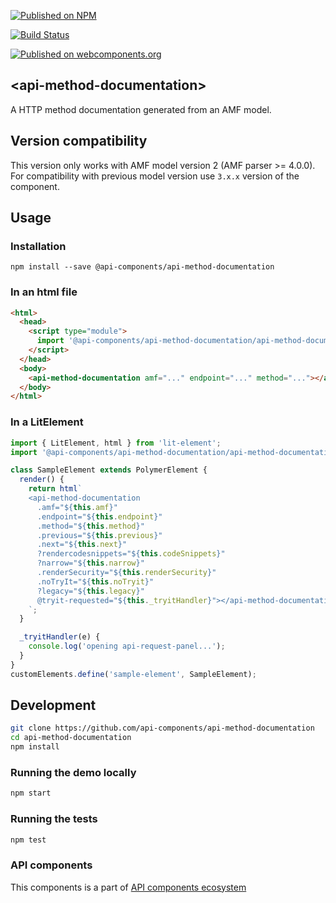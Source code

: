 [![Published on NPM](https://img.shields.io/npm/v/@api-components/api-method-documentation.svg)](https://www.npmjs.com/package/@api-components/api-method-documentation)

[![Build Status](https://travis-ci.org/advanced-rest-client/api-method-documentation.svg?branch=stage)](https://travis-ci.org/api-components/api-method-documentation)

[![Published on webcomponents.org](https://img.shields.io/badge/webcomponents.org-published-blue.svg)](https://www.webcomponents.org/element/advanced-rest-client/api-method-documentation)

## &lt;api-method-documentation&gt;

A HTTP method documentation generated from an AMF model.

## Version compatibility

This version only works with AMF model version 2 (AMF parser >= 4.0.0).
For compatibility with previous model version use `3.x.x` version of the component.

## Usage

### Installation
```
npm install --save @api-components/api-method-documentation
```

### In an html file

```html
<html>
  <head>
    <script type="module">
      import '@api-components/api-method-documentation/api-method-documentation.js';
    </script>
  </head>
  <body>
    <api-method-documentation amf="..." endpoint="..." method="..."></api-method-documentation>
  </body>
</html>
```

### In a LitElement

```js
import { LitElement, html } from 'lit-element';
import '@api-components/api-method-documentation/api-method-documentation.js';

class SampleElement extends PolymerElement {
  render() {
    return html`
    <api-method-documentation
      .amf="${this.amf}"
      .endpoint="${this.endpoint}"
      .method="${this.method}"
      .previous="${this.previous}"
      .next="${this.next}"
      ?rendercodesnippets="${this.codeSnippets}"
      ?narrow="${this.narrow}"
      .renderSecurity="${this.renderSecurity}"
      .noTryIt="${this.noTryit}"
      ?legacy="${this.legacy}"
      @tryit-requested="${this._tryitHandler}"></api-method-documentation>
    `;
  }

  _tryitHandler(e) {
    console.log('opening api-request-panel...');
  }
}
customElements.define('sample-element', SampleElement);
```

## Development

```sh
git clone https://github.com/api-components/api-method-documentation
cd api-method-documentation
npm install
```

### Running the demo locally

```sh
npm start
```

### Running the tests
```sh
npm test
```

### API components

This components is a part of [API components ecosystem](https://elements.advancedrestclient.com/)
